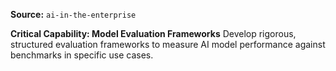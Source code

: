 **Source:** `ai-in-the-enterprise`

**Critical Capability: Model Evaluation Frameworks**
Develop rigorous, structured evaluation frameworks to measure AI model performance against benchmarks in specific use cases.
